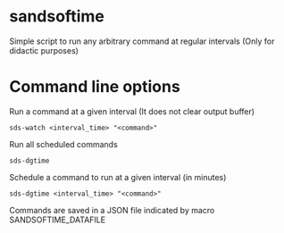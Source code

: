 # sandsoftime

Simple script to run any arbitrary command at regular intervals (Only for didactic purposes)

# Command line options


Run a command at a given interval (It does not clear output buffer)
```
sds-watch <interval_time> "<command>"
```


Run all scheduled commands
```
sds-dgtime
```


Schedule a command to run at a given interval (in minutes)
```
sds-dgtime <interval_time> "<command>"
```

Commands are saved in a JSON file indicated by macro SANDSOFTIME_DATAFILE